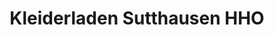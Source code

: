 ---
title: "Kleiderladen Sutthausen HHO"
url: /osnabrueck/kleiderladen-sutthausen-hho/
shop: Kleidung
---